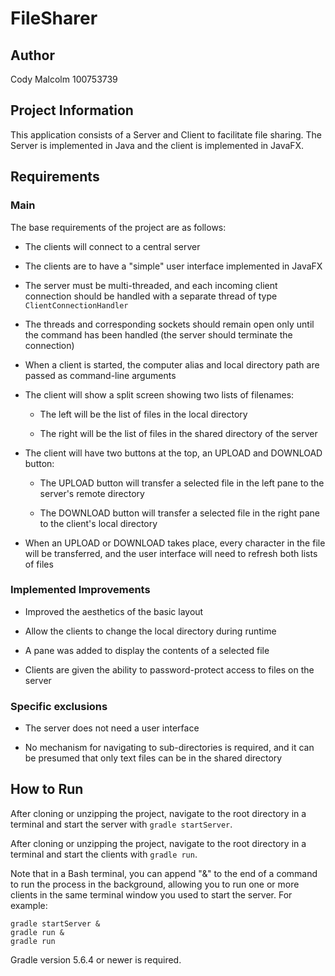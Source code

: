 # FileSharer

## Author

Cody Malcolm 100753739

## Project Information

This application consists of a Server and Client to facilitate file sharing. The Server is implemented in Java and the client is implemented in JavaFX.

## Requirements

### Main

The base requirements of the project are as follows:

- The clients will connect to a central server

- The clients are to have a "simple" user interface implemented in JavaFX

- The server must be multi-threaded, and each incoming client connection should be handled with a separate thread of type `ClientConnectionHandler`

- The threads and corresponding sockets should remain open only until the command has been handled (the server should terminate the connection)

- When a client is started, the computer alias and local directory path are passed as command-line arguments

- The client will show a split screen showing two lists of filenames:

  - The left will be the list of files in the local directory
  
  - The right will be the list of files in the shared directory of the server
  
- The client will have two buttons at the top, an UPLOAD and DOWNLOAD button:
 
  - The UPLOAD button will transfer a selected file in the left pane to the server's remote directory
  
  - The DOWNLOAD button will transfer a selected file in the right pane to the client's local directory
  
- When an UPLOAD or DOWNLOAD takes place, every character in the file will be transferred, and the user interface will need to refresh both lists of files

### Implemented Improvements

- Improved the aesthetics of the basic layout

- Allow the clients to change the local directory during runtime

- A pane was added to display the contents of a selected file

- Clients are given the ability to password-protect access to files on the server

### Specific exclusions

- The server does not need a user interface

- No mechanism for navigating to sub-directories is required, and it can be presumed that only text files can be in the shared directory

## How to Run

After cloning or unzipping the project, navigate to the root directory in a terminal and start the server with `gradle startServer`. 

After cloning or unzipping the project, navigate to the root directory in a terminal and start the clients with `gradle run`.

Note that in a Bash terminal, you can append "&" to the end of a command to run the process in the background, allowing you to run one or more clients in the same terminal window you used to start the server. For example: 
```
gradle startServer &
gradle run &
gradle run
```
Gradle version 5.6.4 or newer is required.
